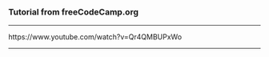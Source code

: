 ### Tutorial from freeCodeCamp.org

***

<link href='https://www.youtube.com/watch?v=Qr4QMBUPxWo'>https://www.youtube.com/watch?v=Qr4QMBUPxWo</link>

***

